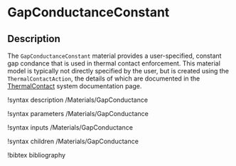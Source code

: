 # GapConductanceConstant

## Description
The `GapConductanceConstant` material provides a user-specified, constant
gap condance that is used in thermal contact enforcement. This material
model is typically not directly specified by the user, but is created using
the `ThermalContactAction`, the details of which are documented in the
[ThermalContact](syntax/ThermalContact/index.md) system documentation page.

!syntax description /Materials/GapConductance

!syntax parameters /Materials/GapConductance

!syntax inputs /Materials/GapConductance

!syntax children /Materials/GapConductance

!bibtex bibliography
